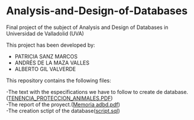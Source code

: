 # Analysis-and-Design-of-Databases
Final project of the subject of Analysis and Design of Databases in Universidad de Valladolid (UVA)

This project has been developed by:

<ul>
<li>PATRICIA SANZ MARCOS</li>
<li>ANDRÉS DE LA MAZA VALLES</li>
<li>ALBERTO GIL VALVERDE</li>
</ul>

This repository contains the following files:

-The text with the especifications we have to follow to create de database.(<a href="https://github.com/albertogilval/Analysis-and-Design-of-Databases/blob/master/TENENCIA_PROTECCION_ANIMALES.pdf">TENENCIA_PROTECCION_ANIMALES.PDF</a>)<br/>
-The report of the proyect.(<a href="https://github.com/albertogilval/Analysis-and-Design-of-Databases/blob/master/Memoria%20adbd.pdf">Memoria adbd.pdf</a>)<br/>
-The creation sctipt of the database(<a href="https://github.com/albertogilval/Analysis-and-Design-of-Databases/blob/master/script.sql">script.sql</a>)<br/>
